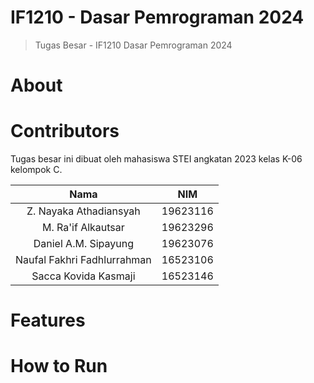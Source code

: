 # IF1210 - Dasar Pemrograman 2024
> Tugas Besar - IF1210 Dasar Pemrograman 2024

# About

# Contributors
Tugas besar ini dibuat oleh mahasiswa STEI angkatan 2023 kelas K-06 kelompok C.

| **Nama**                    | **NIM**  |
| :-------------------------: | :------: |
| Z. Nayaka Athadiansyah      | 19623116 |
| M. Ra'if Alkautsar          | 19623296 |
| Daniel A.M. Sipayung        | 19623076 |
| Naufal Fakhri Fadhlurrahman | 16523106 |
| Sacca Kovida Kasmaji        | 16523146 |


# Features

# How to Run
